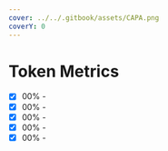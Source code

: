 ```yaml
---
cover: ../../.gitbook/assets/CAPA.png
coverY: 0
---
```


# Token Metrics

* [x] 00% -&#x20;
* [x] 00% -&#x20;
* [x] 00% -
* [x] 00% -
* [x] 00% -
